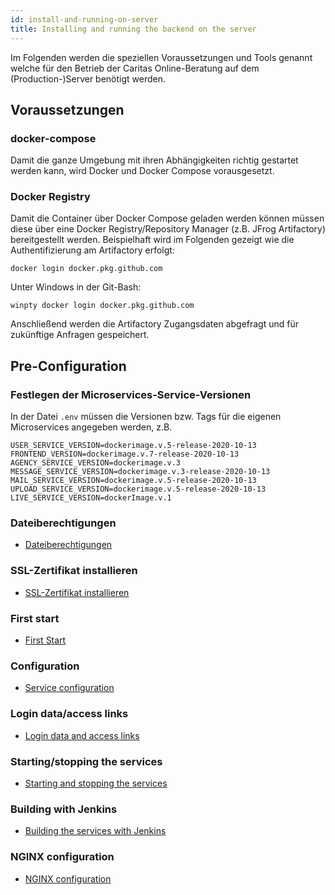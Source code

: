 ```yaml
---
id: install-and-running-on-server
title: Installing and running the backend on the server
---
```


Im Folgenden werden die speziellen Voraussetzungen und Tools genannt welche für den Betrieb der Caritas Online-Beratung auf dem (Production-)Server benötigt werden.

## Voraussetzungen

### docker-compose

Damit die ganze Umgebung mit ihren Abhängigkeiten richtig gestartet werden kann, wird Docker und Docker Compose vorausgesetzt.

### Docker Registry

Damit die Container über Docker Compose geladen werden können müssen diese über eine Docker Registry/Repository Manager (z.B. JFrog Artifactory) bereitgestellt werden.
Beispielhaft wird im Folgenden gezeigt wie die Authentifizierung am Artifactory erfolgt:

``docker login docker.pkg.github.com``

Unter Windows in der Git-Bash:

``winpty docker login docker.pkg.github.com``

Anschließend werden die Artifactory Zugangsdaten abgefragt und für zukünftige Anfragen gespeichert.

## Pre-Configuration

### Festlegen der Microservices-Service-Versionen

In der Datei `.env` müssen die Versionen bzw. Tags für die eigenen Microservices angegeben werden, z.B.

```
USER_SERVICE_VERSION=dockerimage.v.5-release-2020-10-13
FRONTEND_VERSION=dockerimage.v.7-release-2020-10-13
AGENCY_SERVICE_VERSION=dockerimage.v.3
MESSAGE_SERVICE_VERSION=dockerimage.v.3-release-2020-10-13
MAIL_SERVICE_VERSION=dockerimage.v.5-release-2020-10-13
UPLOAD_SERVICE_VERSION=dockerimage.v.5-release-2020-10-13
LIVE_SERVICE_VERSION=dockerImage.v.1
```

### Dateiberechtigungen

- [Dateiberechtigungen](../backend/file-permissions.md)

### SSL-Zertifikat installieren

- [SSL-Zertifikat installieren](../backend/ssl-certificate.md)

### First start

- [First Start](../backend/first-start.md)

### Configuration

- [Service configuration](../backend/service-configuration.md)

### Login data/access links

- [Login data and access links](../backend/login-data-access-links.md)

### Starting/stopping the services

- [Starting and stopping the services](../backend/starting-and-stopping-the-services.md)

### Building with Jenkins

- [Building the services with Jenkins](../backend/jenkins.md)

### NGINX configuration

- [NGINX configuration](../backend/nginx.md)
